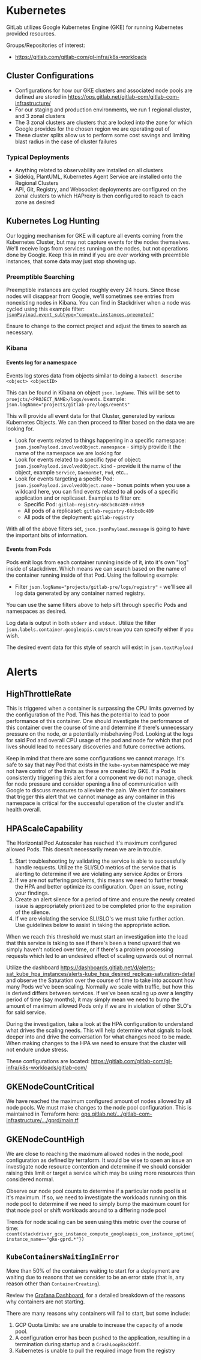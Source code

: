 # Kubernetes

GitLab utilizes Google Kubernetes Engine (GKE) for running Kubernetes provided
resources.

Groups/Repositories of interest:

* https://gitlab.com/gitlab-com/gl-infra/k8s-workloads

## Cluster Configurations

* Configurations for how our GKE clusters and associated node pools are defined
  are stored in https://ops.gitlab.net/gitlab-com/gitlab-com-infrastructure/
* For our staging and production environments, we run 1 regional cluster, and 3
  zonal clusters
* The 3 zonal clusters are clusters that are locked into the zone for which
  Google provides for the chosen region we are operating out of
* These cluster splits allow us to perform some cost savings and limiting blast
  radius in the case of cluster failures

### Typical Deployments

* Anything related to observability are installed on all clusters
* Sidekiq, PlantUML, Kubernetes Agent Service are installed onto the Regional
  Clusters
* API, Git, Registry, and Websocket deployments are configured on the zonal
  clusters to which HAProxy is then configured to reach to each zone as desired

## Kubernetes Log Hunting

Our logging mechanism for GKE will capture all events coming from the Kubernetes
Cluster, but may not capture events for the nodes themselves.  We'll receive
logs from services running on the nodes, but not operations done by Google.
Keep this in mind if you are ever working with preemtible instances, that some
data may just stop showing up.

### Preemptible Searching

Preemptible instances are cycled roughly every 24 hours.  Since those nodes will
disappear from Google, we'll sometimes see entries from nonexisting nodes in
Kibana.  You can find in Stackdriver when a node was cycled using this example
filter: [`jsonPayload.event_subtype="compute.instances.preempted"`](https://console.cloud.google.com/logs/viewer?project=gitlab-pre&minLogLevel=0&expandAll=false&customFacets&limitCustomFacetWidth=true&dateRangeStart=2019-07-21T18%3A37%3A45.912Z&dateRangeEnd=2019-07-22T18%3A37%3A45.912Z&interval=P1D&resource=gce_instance%2Finstance_id%2F8024017080378216245&advancedFilter=jsonPayload.event_subtype%3D%22compute.instances.preempted%22%0A%0A&scrollTimestamp=2019-07-22T16%3A56%3A40.046986000Z)

Ensure to change to the correct project and adjust the times to search as
necessary.

### Kibana

#### Events log for a namespace

Events log stores data from objects similar to doing a `kubectl describe
<object> <objectID>`

This can be found in Kibana on object `json.logName`.  This will be set to
`proejcts/<PROJECT_NAME>/logs/events`.  Example:
`json.logName="projects/gitlab-pre/logs/events"`

This will provide all event data for that Cluster, generated by various
Kubernetes Objects.  We can then proceed to filter based on the data we are
looking for.

* Look for events related to things happening in a specific namespace:
  `json.jsonPayload.involvedObject.namespace` - simply provide it the name of
  the namespace we are looking for
* Look for events related to a specific _type_ of object:
  `json.jsonPayload.involvedObject.kind` - provide it the name of the object,
  example `Service`, `DaemonSet`, `Pod`, etc...
* Look for events targeting a specifc Pod:
  `json.jsonPayload.involvedObject.name` - bonus points when you use a wildcard
  here, you can find events related to all pods of a specific application and or
  replicaset. Examples to filter on:
  * Specific Pod: `gitlab-registry-68cbc8c489-nh9s9`
  * All pods of a replicaset: `gitlab-registry-68cbc8c489`
  * All pods of the deployment: `gitlab-registry`

With all of the above filters set, `json.jsonPayload.message` is going to have
the important bits of information.

#### Events from Pods

Pods emit logs from each container running inside of it, into it's own "log"
inside of stackdriver.  Which means we can search based on the name of the
container running inside of that Pod.  Using the following example:

* Filter `json.logName="projects/gitlab-pre/logs/registry"` - we'll see all log
  data generated by any container named registry.

You can use the same filters above to help sift through specific Pods and
namespaces as desired.

Log data is output in both `stderr` and `stdout`.  Utilize the filter
`json.labels.container.googleapis.com/stream` you can specify either if you
wish.

The desired event data for this style of search will exist in `json.textPayload`

# Alerts

## HighThrottleRate

This is triggered when a container is surpassing the CPU limits governed by the
configuration of the Pod.  This has the potential to lead to poor performance of
this container.  One should investigate the performance of this container over
the course of time and determine if there's unnecessary pressure on the node, or
a potentially misbehaving Pod.  Looking at the logs for said Pod and overall CPU
usage of the pod and node for which that pod lives should lead to necessary
discoveries and future corrective actions.

Keep in mind that there are some configurations we cannot manage.  It's safe to
say that nay Pod that exists in the `kube-system` namespace we may not have
control of the limits as these are created by GKE.  If a Pod is consistently
triggering this alert for a component we do not manage, check for node pressure
and consider opening a line of communication with Google to discuss measures to
alleviate the pain.  We alert for containers that trigger this alert that we
cannot manage as any container in this namespace is critical for the successful
operation of the cluster and it's health overall.


## HPAScaleCapability

The Horizontal Pod Autoscaler has reached it's maximum configured allowed Pods.
This doesn't necessarily mean we are in trouble.

1. Start troubleshooting by validating the service is able to successfully handle
   requests. Utilize the SLI/SLO metrics of the service that is alerting to determine
   if we are violating any service Apdex or Errors
1. If we are not suffering problems, this means we need to further tweak the HPA
   and better optimize its configuration.  Open an issue, noting your findings.
1. Create an alert silence for a period of time and ensure the newly created
   issue is appropriately prioritized to be completed prior to the expiration of
   the silence.
1. If we are violating the service SLI/SLO's we must take further action.  Use
   guidelines below to assist in taking the appropriate action.

When we reach this threshold we must start an investigation into the load that
this service is taking to see if there's been a trend upward that we simply
haven't noticed over time, or if there's a problem processing requests which led
to an undesired effect of scaling upwards out of normal.

Utilize the dashboard
https://dashboards.gitlab.net/d/alerts-sat_kube_hpa_instances/alerts-kube_hpa_desired_replicas-saturation-detail
and observe the Saturation over the course of time to take into account how many
Pods we've been scaling.  Normally we scale with traffic, but how this is
derived differs between services.  If we've been scaling up over a lengthy
period of time (say months), it may simply mean we need to bump the amount of
maximum allowed Pods only if we are in violation of other SLO's for said service.

During the investigation, take a look at the HPA configuration to understand
what drives the scaling needs.  This will help determine what signals to look
deeper into and drive the conversation for what changes need to be made.  When
making changes to the HPA we need to ensure that the cluster will not endure
undue stress.

These configurations are located:
https://gitlab.com/gitlab-com/gl-infra/k8s-workloads/gitlab-com/

## GKENodeCountCritical

We have reached the maximum configured amount of nodes allowed by all node pools.
We must make changes to the node pool configuration.  This is maintained in
Terraform here: [ops.gitlab.net/.../gitlab-com-infrastructure/.../gprd/main.tf](https://ops.gitlab.net/gitlab-com/gitlab-com-infrastructure/blob/e3f1f5edfe90d98f4e410bfc5cc79b265b5fa1f0/environments/gprd/main.tf#L1797)

## GKENodeCountHigh

We are close to reaching the maximum allowed nodes in the node_pool
configuration as defined by terraform.  It would be wise to open an issue an
investigate node resource contention and determine if we should consider raising
this limit or target a service which may be using more resources than considered
normal.

Observe our node pool counts to determine if a particular node pool is at it's
maximum.  If so, we need to investigate the workloads running on this node pool
to determine if we need to simply bump the maximum count for that node pool or
shift workloads around to a differing node pool

Trends for node scaling can be seen using this metric over the course of time:
`count(stackdriver_gce_instance_compute_googleapis_com_instance_uptime{instance_name=~"gke-gprd.*"})`

## `KubeContainersWaitingInError`

More than 50% of the containers waiting to start for a deployment are waiting due
to reasons that we consider to be an error state (that is, any reason other than
`ContainerCreating`).

Review the [Grafana Dashboard](https://dashboards.gitlab.net/d/alerts-kube_containers_waiting/alerts-containers-waiting),
for a detailed breakdown of the reasons why containers are not starting.

There are many reasons why containers will fail to start, but some include:

1. GCP Quota Limits: we are unable to increase the capacity of a node pool.
1. A configuration error has been pushed to the application, resulting in a termination during startup and a `CrashLoopBackOff`.
1. Kubernetes is unable to pull the required image from the registry

